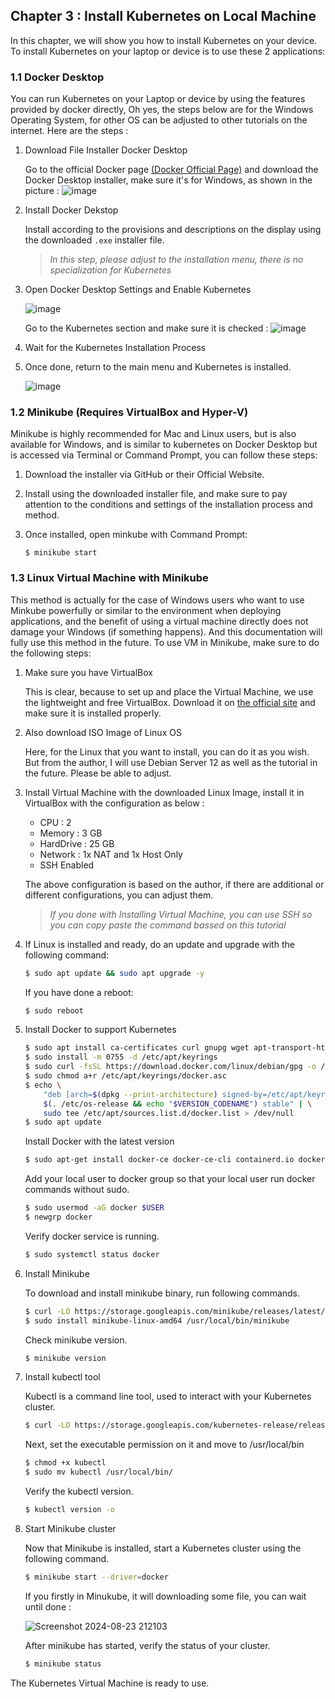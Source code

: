 ## Chapter 3 : Install Kubernetes on Local Machine

In this chapter, we will show you how to install Kubernetes on your device. To install Kubernetes on your laptop or device is to use these 2 applications:

### 1.1 Docker Desktop

You can run Kubernetes on your Laptop or device by using the features provided by docker directly, Oh yes, the steps below are for the Windows Operating System, for other OS can be adjusted to other tutorials on the internet. Here are the steps : 

1. Download File Installer Docker Desktop

    Go to the official Docker page [(Docker Official Page)](https://www.docker.com/products/docker-desktop/) and download the Docker Desktop installer, make sure it's for Windows, as shown in the picture :
![image](https://hackmd.io/_uploads/BJ-T6AxoC.png)

2. Install Docker Dekstop

   Install according to the provisions and descriptions on the display using the downloaded `.exe` installer file.

    > *In this step, please adjust to the installation menu, there is no specialization for Kubernetes*

3. Open Docker Desktop Settings and Enable Kubernetes

    ![image](https://hackmd.io/_uploads/HJiuGuZo0.png)

    Go to the Kubernetes section and make sure it is checked : 
    ![image](https://hackmd.io/_uploads/SJVsMdWiC.png)

4. Wait for the Kubernetes Installation Process

5. Once done, return to the main menu and Kubernetes is installed.

    ![image](https://hackmd.io/_uploads/rJ92zOZiA.png)

### 1.2 Minikube (Requires VirtualBox and Hyper-V)

Minikube is highly recommended for Mac and Linux users, but is also available for Windows, and is similar to kubernetes on Docker Desktop but is accessed via Terminal or Command Prompt, you can follow these steps: 

1. Download the installer via GitHub or their Official Website.

2. Install using the downloaded installer file, and make sure to pay attention to the conditions and settings of the installation process and method.

3. Once installed, open minkube with Command Prompt: 

   ```
   $ minikube start
   ```

### 1.3 Linux Virtual Machine with Minikube

This method is actually for the case of Windows users who want to use Minkube powerfully or similar to the environment when deploying applications, and the benefit of using a virtual machine directly does not damage your Windows (if something happens). And this documentation will fully use this method in the future. To use VM in Minikube, make sure to do the following steps:

1. Make sure you have VirtualBox

   This is clear, because to set up and place the Virtual Machine, we use the lightweight and free VirtualBox. Download it on [the official site](https://www.virtualbox.org/wiki/Downloads) and make sure it is installed properly.
   
2. Also download ISO Image of Linux OS

   Here, for the Linux that you want to install, you can do it as you wish. But from the author, I will use Debian Server 12 as well as the tutorial in the future. Please be able to adjust.
   
3. Install Virtual Machine with the downloaded Linux Image, install it in VirtualBox with the configuration as below : 

    - CPU : 2
    - Memory : 3 GB
    - HardDrive : 25 GB
    - Network : 1x NAT and 1x Host Only
    - SSH Enabled
    
    The above configuration is based on the author, if there are additional or different configurations, you can adjust them.
    > *If you done with Installing Virtual Machine, you can use SSH so you can copy paste the command bassed on this tutorial*
    
4. If Linux is installed and ready, do an update and upgrade with the following command: 

    ```bash
    $ sudo apt update && sudo apt upgrade -y
    ```
    If you have done a reboot: 
    ```bash
    $ sudo reboot
    ```

5. Install Docker to support Kubernetes

    ```bash
    $ sudo apt install ca-certificates curl gnupg wget apt-transport-https -y
    $ sudo install -m 0755 -d /etc/apt/keyrings
    $ sudo curl -fsSL https://download.docker.com/linux/debian/gpg -o /etc/apt/keyrings/docker.asc
    $ sudo chmod a+r /etc/apt/keyrings/docker.asc
    $ echo \
        "deb [arch=$(dpkg --print-architecture) signed-by=/etc/apt/keyrings/docker.asc] https://download.docker.com/linux/debian \
        $(. /etc/os-release && echo "$VERSION_CODENAME") stable" | \
        sudo tee /etc/apt/sources.list.d/docker.list > /dev/null
    $ sudo apt update
    ```
    Install Docker with the latest version
    ```bash
    $ sudo apt-get install docker-ce docker-ce-cli containerd.io docker-buildx-plugin docker-compose-plugin
    ```
    Add your local user to docker group so that your local user run docker commands without sudo.

    ```bash
    $ sudo usermod -aG docker $USER
    $ newgrp docker
    ```
    Verify docker service is running.
    ```bash
    $ sudo systemctl status docker
    ```

6. Install Minikube

    To download and install minikube binary, run following commands.

    ```bash
    $ curl -LO https://storage.googleapis.com/minikube/releases/latest/minikube-linux-amd64
    $ sudo install minikube-linux-amd64 /usr/local/bin/minikube
    ```

    Check minikube version.

    ```bash
    $ minikube version
    ```

7. Install kubectl tool

    Kubectl is a command line tool, used to interact with your Kubernetes cluster.

    ```bash
    $ curl -LO https://storage.googleapis.com/kubernetes-release/release/`curl -s https://storage.googleapis.com/kubernetes-release/release/stable.txt`/bin/linux/amd64/kubectl
    ```

    Next, set the executable permission on it and move to /usr/local/bin

    ```bash
    $ chmod +x kubectl
    $ sudo mv kubectl /usr/local/bin/
    ```

    Verify the kubectl version.

    ```bash
    $ kubectl version -o 
    ```

8. Start Minikube cluster

    Now that Minikube is installed, start a Kubernetes cluster using the following command.

    ```bash
    $ minikube start --driver=docker
    ```
    If you firstly in Minukube, it will downloading some file, you can wait until done : 
    
    ![Screenshot 2024-08-23 212103](https://hackmd.io/_uploads/HJTKQ7LiA.png)

    After minikube has started, verify the status of your cluster.
    ```bash
    $ minikube status
    ```
The Kubernetes Virtual Machine is ready to use.